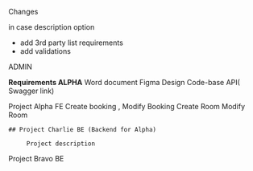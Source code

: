Changes 


in case description option
- add 3rd party list requirements
- add validations

ADMIN

**Requirements ALPHA**
Word document 
Figma Design
Code-base API( Swagger link)



Project Alpha  FE
	Create booking ,
	Modify Booking
	Create Room
	Modify Room


	## Project Charlie BE (Backend for Alpha)
	
		 Project description




Project Bravo BE          
	


